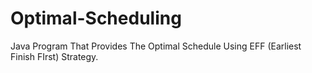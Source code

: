 # Optimal-Scheduling
Java Program That Provides The Optimal Schedule Using EFF (Earliest Finish FIrst) Strategy.
